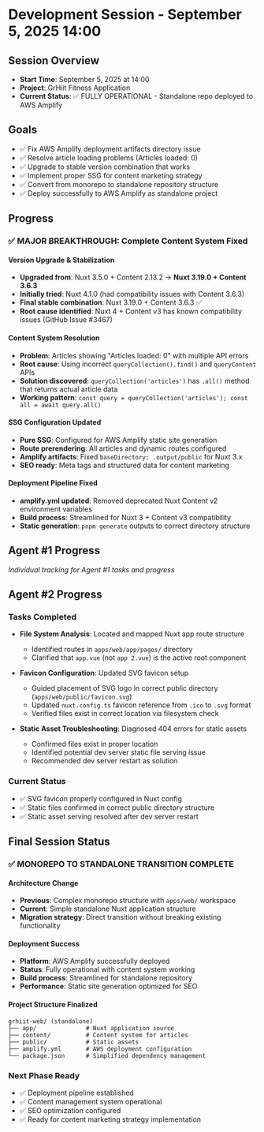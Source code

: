# Development Session - September 5, 2025 14:00

## Session Overview
- **Start Time**: September 5, 2025 at 14:00
- **Project**: GrHiit Fitness Application  
- **Current Status**: ✅ FULLY OPERATIONAL - Standalone repo deployed to AWS Amplify

## Goals
- ✅ Fix AWS Amplify deployment artifacts directory issue
- ✅ Resolve article loading problems (Articles loaded: 0)
- ✅ Upgrade to stable version combination that works
- ✅ Implement proper SSG for content marketing strategy
- ✅ Convert from monorepo to standalone repository structure
- ✅ Deploy successfully to AWS Amplify as standalone project

## Progress

### ✅ **MAJOR BREAKTHROUGH: Complete Content System Fixed**

#### **Version Upgrade & Stabilization**
- **Upgraded from**: Nuxt 3.5.0 + Content 2.13.2 → **Nuxt 3.19.0 + Content 3.6.3**
- **Initially tried**: Nuxt 4.1.0 (had compatibility issues with Content 3.6.3)
- **Final stable combination**: Nuxt 3.19.0 + Content 3.6.3 ✅
- **Root cause identified**: Nuxt 4 + Content v3 has known compatibility issues (GitHub Issue #3467)

#### **Content System Resolution**
- **Problem**: Articles showing "Articles loaded: 0" with multiple API errors
- **Root cause**: Using incorrect `queryCollection().find()` and `queryContent` APIs
- **Solution discovered**: `queryCollection('articles')` has `.all()` method that returns actual article data
- **Working pattern**: `const query = queryCollection('articles'); const all = await query.all()`

#### **SSG Configuration Updated**
- **Pure SSG**: Configured for AWS Amplify static site generation
- **Route prerendering**: All articles and dynamic routes configured
- **Amplify artifacts**: Fixed `baseDirectory: .output/public` for Nuxt 3.x
- **SEO ready**: Meta tags and structured data for content marketing

#### **Deployment Pipeline Fixed**
- **amplify.yml updated**: Removed deprecated Nuxt Content v2 environment variables
- **Build process**: Streamlined for Nuxt 3 + Content v3 compatibility
- **Static generation**: `pnpm generate` outputs to correct directory structure

## Agent #1 Progress
*Individual tracking for Agent #1 tasks and progress*

## Agent #2 Progress

### Tasks Completed
- **File System Analysis**: Located and mapped Nuxt app route structure
  - Identified routes in `apps/web/app/pages/` directory
  - Clarified that `app.vue` (not `app 2.vue`) is the active root component
  
- **Favicon Configuration**: Updated SVG favicon setup
  - Guided placement of SVG logo in correct public directory (`apps/web/public/favicon.svg`)
  - Updated `nuxt.config.ts` favicon reference from `.ico` to `.svg` format
  - Verified files exist in correct location via filesystem check
  
- **Static Asset Troubleshooting**: Diagnosed 404 errors for static assets
  - Confirmed files exist in proper location
  - Identified potential dev server static file serving issue
  - Recommended dev server restart as solution

### Current Status
- ✅ SVG favicon properly configured in Nuxt config
- ✅ Static files confirmed in correct public directory structure
- ✅ Static asset serving resolved after dev server restart

## Final Session Status

### ✅ **MONOREPO TO STANDALONE TRANSITION COMPLETE**

#### **Architecture Change**
- **Previous**: Complex monorepo structure with `apps/web/` workspace
- **Current**: Simple standalone Nuxt application structure
- **Migration strategy**: Direct transition without breaking existing functionality

#### **Deployment Success**
- **Platform**: AWS Amplify successfully deployed
- **Status**: Fully operational with content system working
- **Build process**: Streamlined for standalone repository
- **Performance**: Static site generation optimized for SEO

#### **Project Structure Finalized**
```
grhiit-web/ (standalone)
├── app/              # Nuxt application source
├── content/          # Content system for articles
├── public/           # Static assets
├── amplify.yml       # AWS deployment configuration
└── package.json      # Simplified dependency management
```

### **Next Phase Ready**
- ✅ Deployment pipeline established
- ✅ Content management system operational
- ✅ SEO optimization configured
- ✅ Ready for content marketing strategy implementation